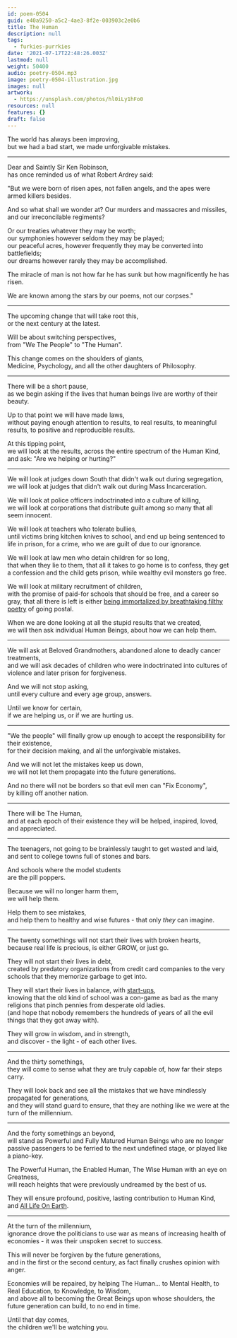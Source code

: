 ```yaml
---
id: poem-0504
guid: e40a9250-a5c2-4ae3-8f2e-003903c2e0b6
title: The Human
description: null
tags:
  - furkies-purrkies
date: '2021-07-17T22:48:26.003Z'
lastmod: null
weight: 50400
audio: poetry-0504.mp3
image: poetry-0504-illustration.jpg
images: null
artwork:
  - https://unsplash.com/photos/hl0iLy1hFo0
resources: null
features: {}
draft: false
---
```


The world has always been improving,\
but we had a bad start, we made unforgivable mistakes.

---

Dear and Saintly Sir Ken Robinson,\
has once reminded us of what Robert Ardrey said:

"But we were born of risen apes, not fallen angels, and the apes were armed killers besides.

And so what shall we wonder at? Our murders and massacres and missiles,\
and our irreconcilable regiments?

Or our treaties whatever they may be worth;\
our symphonies however seldom they may be played;\
our peaceful acres, however frequently they may be converted into battlefields;\
our dreams however rarely they may be accomplished.

The miracle of man is not how far he has sunk but how magnificently he has risen.

We are known among the stars by our poems, not our corpses."

---

The upcoming change that will take root this,\
or the next century at the latest.

Will be about switching perspectives,\
from "We The People" to "The Human".

This change comes on the shoulders of giants,\
Medicine, Psychology, and all the other daughters of Philosophy.

---

There will be a short pause,\
as we begin asking if the lives that human beings live are worthy of their beauty.

Up to that point we will have made laws,\
without paying enough attention to results, to real results, to meaningful results, to positive and reproducible results.

At this tipping point,\
we will look at the results, across the entire spectrum of the Human Kind, and ask: "Are we helping or hurting?"

---

We will look at judges down South that didn't walk out during segregation,\
we will look at judges that didn't walk out during Mass Incarceration.

We will look at police officers indoctrinated into a culture of killing,\
we will look at corporations that distribute guilt among so many that all seem innocent.

We will look at teachers who tolerate bullies,\
until victims bring kitchen knives to school, and end up being sentenced to life in prison, for a crime, who we are guilt of due to our ignorance.

We will look at law men who detain children for so long,\
that when they lie to them, that all it takes to go home is to confess, they get a confession and the child gets prison, while wealthy evil monsters go free.

We will look at military recruitment of children,\
with the promise of paid-for schools that should be free, and a career so gray, that all there is left is either [being immortalized by breathtaking filthy poetry](https://www.youtube.com/watch?v=eMTDAHK-tkE) of going postal.

When we are done looking at all the stupid results that we created,\
we will then ask individual Human Beings, about how we can help them.

---

We will ask at Beloved Grandmothers, abandoned alone to deadly cancer treatments,\
and we will ask decades of children who were indoctrinated into cultures of violence and later prison for forgiveness.

And we will not stop asking,\
until every culture and every age group, answers.

Until we know for certain,\
if we are helping us, or if we are hurting us.

---

"We the people" will finally grow up enough to accept the responsibility for their existence,\
for their decision making, and all the unforgivable mistakes.

And we will not let the mistakes keep us down,\
we will not let them propagate into the future generations.

And no there will not be borders so that evil men can "Fix Economy",\
by killing off another nation.

---

There will be The Human,\
and at each epoch of their existence they will be helped, inspired, loved, and appreciated.

---

The teenagers, not going to be brainlessly taught to get wasted and laid,\
and sent to college towns full of stones and bars.

And schools where the model students\
are the pill poppers.

Because we will no longer harm them,\
we will help them.

Help them to see mistakes,\
and help them to healthy and wise futures - that only *they* can imagine.

---

The twenty somethings will not start their lives with broken hearts,\
because real life is precious, is either GROW, or just go.

They will not start their lives in debt,\
created by predatory organizations from credit card companies to the very schools that they memorize garbage to get into.

They will start their lives in balance, with [start-ups](https://www.youtube.com/watch?v=ZoqgAy3h4OM),\
knowing that the old kind of school was a con-game as bad as the many religions that pinch pennies from desperate old ladies.\
(and hope that nobody remembers the hundreds of years of all the evil things that they got away with).

They will grow in wisdom, and in strength,\
and discover - the light - of each other lives.

---

And the thirty somethings,\
they will come to sense what they are truly capable of, how far their steps carry.

They will look back and see all the mistakes that we have mindlessly propagated for generations,\
and they will stand guard to ensure, that they are nothing like we were at the turn of the millennium.

---

And the forty somethings an beyond,\
will stand as Powerful and Fully Matured Human Beings who are no longer passive passengers to be ferried to the next undefined stage, or played like a piano-key.

The Powerful Human, the Enabled Human, The Wise Human with an eye on Greatness,\
will reach heights that were previously undreamed by the best of us.

They will ensure profound, positive, lasting contribution to Human Kind,\
and [All Life On Earth](https://www.youtube.com/watch?v=m2vUKwfeXxI).

---

At the turn of the millennium,\
ignorance drove the politicians to use war as means of increasing health of economies - it was their unspoken secret to success.

This will never be forgiven by the future generations,\
and in the first or the second century, as fact finally crushes opinion with anger.

Economies will be repaired, by helping The Human... to Mental Health, to Real Education, to Knowledge, to Wisdom,\
and above all to becoming the Great Beings upon whose shoulders, the future generation can build, to no end in time.

Until that day comes,\
the children we'll be watching you.
